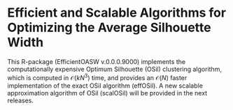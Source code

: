 # Efficient and Scalable Algorithms for Optimizing the Average Silhouette Width

This R-package (EfficientOASW v.0.0.0.9000) implements the computationally expensive Optimum Silhouette (OSil) clustering algorithm, which is computed in $\mathcal{O}(kN^3)$ time, and provides an $\mathcal{O}(N)$ faster implementation of the exact OSil algorithm (effOSil). A new scalable approximation algorithm of OSil (scalOSil) will be provided in the next releases.
